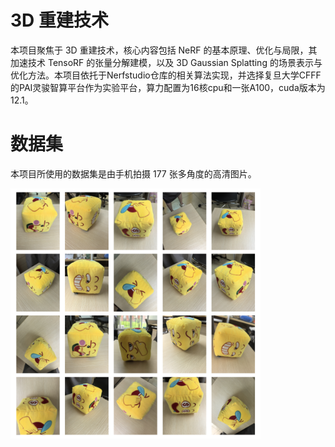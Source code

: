 # 3D 重建技术
本项目聚焦于 3D 重建技术，核心内容包括 NeRF 的基本原理、优化与局限，其加速技术 TensoRF 的张量分解建模，以及 3D Gaussian Splatting 的场景表示与优化方法。本项目依托于Nerfstudio仓库的相关算法实现，并选择复旦大学CFFF的PAI灵骏智算平台作为实验平台，算力配置为16核cpu和一张A100，cuda版本为12.1。
# 数据集
<div align="left">
  <p>本项目所使用的数据集是由手机拍摄 177 张多角度的高清图片。</p>
  <img src="show data.png" alt="示意图" width="400">
</div>

